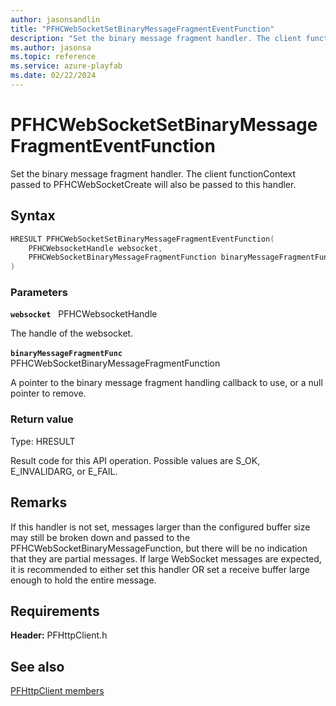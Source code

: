 ```yaml
---
author: jasonsandlin
title: "PFHCWebSocketSetBinaryMessageFragmentEventFunction"
description: "Set the binary message fragment handler. The client functionContext passed to PFHCWebSocketCreate will also be passed to this handler."
ms.author: jasonsa
ms.topic: reference
ms.service: azure-playfab
ms.date: 02/22/2024
---
```


# PFHCWebSocketSetBinaryMessageFragmentEventFunction  

Set the binary message fragment handler. The client functionContext passed to PFHCWebSocketCreate will also be passed to this handler.  

## Syntax  
  
```cpp
HRESULT PFHCWebSocketSetBinaryMessageFragmentEventFunction(  
    PFHCWebsocketHandle websocket,  
    PFHCWebSocketBinaryMessageFragmentFunction binaryMessageFragmentFunc  
)  
```  
  
### Parameters  
  
**`websocket`** &nbsp; PFHCWebsocketHandle  
  
The handle of the websocket.  
  
**`binaryMessageFragmentFunc`** &nbsp; PFHCWebSocketBinaryMessageFragmentFunction  
  
A pointer to the binary message fragment handling callback to use, or a null pointer to remove.  
  
  
### Return value
Type: HRESULT
  
Result code for this API operation. Possible values are S_OK, E_INVALIDARG, or E_FAIL.
  
## Remarks  
  
If this handler is not set, messages larger than the configured buffer size may still be broken down and passed to the PFHCWebSocketBinaryMessageFunction, but there will be no indication that they are partial messages. If large WebSocket messages are expected, it is recommended to either set this handler OR set a receive buffer large enough to hold the entire message.
  
## Requirements  
  
**Header:** PFHttpClient.h
  
## See also  
[PFHttpClient members](../pfhttpclient_members.md)  

  
  
